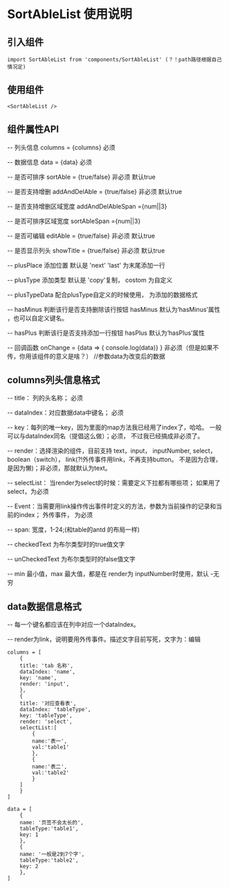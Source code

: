 # SortAbleList 使用说明

## 引入组件 
```
import SortAbleList from 'components/SortAbleList' (？！path路径根据自己情况定)
```

## 使用组件 
```
<SortAbleList />
```

## 组件属性API
-- 列头信息 columns = {columns} 必须

-- 数据信息 data = {data} 必须

-- 是否可排序 sortAble = {true/false} 非必须 默认true

-- 是否支持增删  addAndDelAble = {true/false} 非必须 默认true

-- 是否支持增删区域宽度 addAndDelAbleSpan  ={num||3}

-- 是否可排序区域宽度 sortAbleSpan  ={num||3}

-- 是否可编辑    editAble = {true/false} 非必须 默认true

-- 是否显示列头    showTitle = {true/false} 非必须 默认true

-- plusPlace 添加位置 默认是 'next' 'last' 为末尾添加一行

-- plusType 添加类型  默认是 'copy'复制， costom 为自定义 

-- plusTypeData 配合plusType自定义的时候使用， 为添加的数据格式


-- hasMinus 判断该行是否支持删除该行按钮 hasMinus  默认为‘hasMinus’属性 ，也可以自定义键名。

-- hasPlus 判断该行是否支持添加一行按钮 hasPlus  默认为‘hasPlus’属性

-- 回调函数 onChange = {data => { console.log(data)} } 非必须（但是如果不传，你用该组件的意义是啥？） //参数data为改变后的数据 


## columns列头信息格式
-- title： 列的头名称； 必须

-- dataIndex：对应数据data中键名； 必须

-- key：每列的唯一key，因为里面的map方法我已经用了index了，哈哈。 一般可以与dataIndex同名（提倡这么做）；必须， 不过我已经搞成非必须了。

-- render：选择渲染的组件，目前支持 text，input， inputNumber, select， boolean（switch）， link(?!外传事件用link，不再支持button。 不是因为合理，是因为懒)；非必须，那就默认为text。

-- selectList： 当render为select的时候：需要定义下拉都有哪些项； 如果用了select，为必须

-- Event：当需要用link操作传出事件时定义的方法，参数为当前操作的记录和当前的index； 外传事件， 为必须

-- span: 宽度，1-24;(和table的antd 的布局一样)

-- checkedText 为布尔类型时的true值文字

-- unCheckedText 为布尔类型时的false值文字

-- min 最小值，max 最大值，都是在 render为 inputNumber时使用，默认 -无穷

## data数据信息格式

-- 每一个键名都应该在列中对应一个dataIndex。

-- render为link，说明要用外传事件。描述文字目前写死，文字为：编辑


```
columns = [
    { 
    title: 'tab 名称', 
    dataIndex: 'name', 
    key: 'name',
    render: 'input',
    },
    { 
    title: '对应查看表', 
    dataIndex: 'tableType', 
    key: 'tableType',
    render: 'select',
    selectList:[
        {
        name:'表一',
        val:'table1'
        },
        {
        name:'表二',
        val:'table2'
        }
    ]
    }
]

data = [
    { 
    name: '页签不会太长的',
    tableType:'table1', 
    key: 1
    },
    { 
    name: '一般是2到7个字',
    tableType:'table2', 
    key: 2
    },
]
```